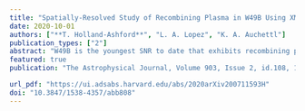 ```yaml
---                                                                                                                                                                                            
title: "Spatially-Resolved Study of Recombining Plasma in W49B Using XMM-Newton"                                      
date: 2020-10-01                                                                                                                                                   
authors: ["**T. Holland-Ashford**", "L. A. Lopez", "K. A. Auchettl"]                                                                                                         
publication_types: ["2"]                                                                                                                                                                       
abstract: "W49B is the youngest SNR to date that exhibits recombining plasma. The two prevailing theories of this overionization are rapid cooling via adiabatic expansion or through thermal conduction with an adjacent cooler medium. To constrain the origin of the recombining plasma in W49B, we perform a spatially-resolved spectroscopic study of deep XMM-Newton data across 46 regions. We adopt a 3-component model (with one ISM and two ejecta components), and we find that recombining plasma is present throughout the entire SNR, with increasing overionization from east to west. The latter result is consistent with previous studies, and we attribute the overionization in the west to adiabatic expansion. However, our findings contrast these prior works as we find evidence of overionization in the east as well. As the SNR is interacting with molecular material there, we investigate the plausibility of thermal conduction as the origin of the rapid cooling. We show that based on the estimated timescales, it is possible that small-scale thermal conduction through evaporation of clumpy, dense clouds with a scale of 0.1-1.0 pc can explain the observed overionization in the east."
featured: true                                                                                                                                                                                 
publication: "The Astrophysical Journal, Volume 903, Issue 2, id.108, 17 pp."

url_pdf: "https://ui.adsabs.harvard.edu/abs/2020arXiv200711593H"                                                                                                                               
doi: "10.3847/1538-4357/abb808"                                                                                                                                                                         
---    
```

